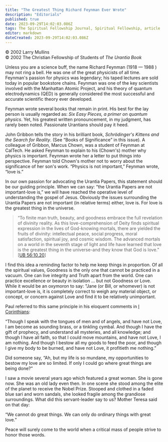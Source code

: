 ```yaml
---
title: "The Greatest Thing Richard Feynman Ever Wrote"
description: "Editorials"
published: true
date: 2023-09-29T14:02:03.086Z
tags: The Spiritual Fellowship Journal, Spiritual Fellowship, article
editor: markdown
dateCreated: 2023-09-29T14:02:03.086Z
---
```


<p class="v-card v-sheet theme--light gray lighten-3 px-2">© 2002 Larry Mullins<br>© 2002 The Christian Fellowship of Students of <i>The Urantia Book</i></p>

Unless you are a science buff, the name Richard Feynman (1918 — 1988 ) may not ring a bell. He was one of the great physicists of all time. Feynman's passion for physics was legendary; his taped lectures are sold today in popular bookstore chains. Feynman was one of the key scientists involved with the Manhattan Atomic Project, and his theory of quantum electrodynamics (QED) is generally considered the most successful and accurate scientific theory ever developed.

Feynman wrote several books that remain in print. His best for the lay person is usually regarded as: _Six Easy Pieces, a primer on quantum physics_. Yet, his greatest written pronouncement, in my judgment, has rarely been noted. Passionate Urantians should pay it heed.

John Gribbon tells the story in his brilliant book, _Schrödinger's Kittens and the Search for Reality_. (See “Books of Significance” in this issue). A colleague of Gribbon, Marcus Chown, was a student of Feynman at CalTech. He asked Feynman to explain to his (Chown's) mother why physics is important. Feynman wrote her a letter to put things into perspective. Feynman told Chown's mother not to worry about the significance of her son's work. “Physics is not important,” Feynman wrote, “love is.”

In our own passion for advocating the Urantia Papers, this statement should be our guiding principle. When we can say: “the Urantia Papers are not important-love is,” we will have reached the operative level of understanding the gospel of Jesus. Obviously the issues surrounding the Urantia Papers are not important (in relative terms) either, love is. For love is the greatest thing in the universe.

> “To finite man truth, beauty, and goodness embrace the full revelation of divinity reality. As this love-comprehension of Deity finds spiritual expression in the lives of God-knowing mortals, there are yielded the fruits of divinity: intellectual peace, social progress, moral satisfaction, spiritual joy, and cosmic wisdom. The advanced mortals on a world in the seventh stage of light and life have learned that love is the greatest thing in the universe-and they know that God is love.” [[UB 56:10.20](/en/The_Urantia_Book/56#p10_20)]

I find this idea a reminding factor to help me keep things in proportion. Of all the spiritual values, Goodness is the only one that cannot be practiced in a vacuum. One can live integrity and Truth apart from the world. One can practice excellence or beauty in isolation ... but not Goodness or Love. While it would be an oxymoron to say: "Jane (or Bill, or whomever) is not important-love is, it is completely correct to weigh any material object, or concept, or concern against Love and find it to be relatively unimportant.

Paul referred to this same principle in his eloquent comments in [I Corinthians](/en/Bible/1_Corinthians/13#v1):

“Though I speak with the tongues of men and of angels, and have not Love, I am become as sounding brass, or a tinkling cymbal. And though I have the gift of prophecy, and understand all mysteries, and all knowledge; and though I have all faith, so that I could move mountains, and have not Love, I am nothing. And though I bestow all my goods to feed the poor, and though I give my body to be burned, and have not Love, it profitieth me nothing.”

Did someone say, “Ah, but my life is so mundane, my opportunities to bestow my love are so limited. If only I could go where great things are being done?”

I saw a movie several years ago which featured a great woman. She is gone now. She was an old lady even then. In one scene she stood among the elite of the planet to receive the Nobel Prize. Stooped and clothed in a faded blue sari and worn sandals, she looked fragile among the grandiose surroundings. What did this servant-leader say to us? Mother Teresa said on that day:

“We cannot do great things. We can only do ordinary things with great love.”

Peace will surely come to the world when a critical mass of people strive to honor those words.